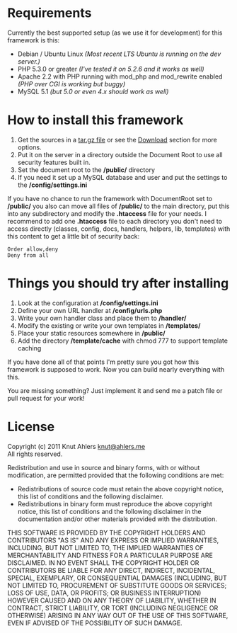 # Requirements

Currently the best supported setup (as we use it for development) for this framework is this:

- Debian / Ubuntu Linux *(Most recent LTS Ubuntu is running on the dev server.)*
- PHP 5.3.0 or greater *(I've tested it on 5.2.6 and it works as well)*
- Apache 2.2 with PHP running with mod\_php and mod\_rewrite enabled *(PHP over CGI is working but buggy)*
- MySQL 5.1 *(but 5.0 or even 4.x should work as well)*

# How to install this framework

1. Get the sources in a [tar.gz file](https://github.com/Luzifer/PHPFramework/tarball/master) 
   or see the [Download](https://github.com/Luzifer/PHPFramework/downloads) section for more
   options.
1. Put it on the server in a directory outside the Document Root to use all security features
   built in.
1. Set the document root to the **/public/** directory
1. If you need it set up a MySQL database and user and put the settings to the **/config/settings.ini**

If you have no chance to run the framework with DocumentRoot set to **/public/** you also can move
all files of **/public/** to the main directory, put this into any subdirectory and modify the 
**.htaccess** file for your needs. I recommend to add one **.htaccess** file to each directory you
don't need to access directly (classes, config, docs, handlers, helpers, lib, templates) with this 
content to get a little bit of security back:

    Order allow,deny
    Deny from all

# Things you should try after installing

1. Look at the configuration at **/config/settings.ini**
1. Define your own URL handler at **/config/urls.php**
1. Write your own handler class and place them to **/handler/**
1. Modify the existing or write your own templates in **/templates/**
1. Place your static resources somewhere in **/public/**
1. Add the directory **/template/cache** with chmod 777 to support template caching

If you have done all of that points I'm pretty sure you got how this
framework is supposed to work. Now you can build nearly everything 
with this. 

You are missing something? Just implement it and send me
a patch file or pull request for your work!

# License

Copyright (c) 2011 Knut Ahlers <knut@ahlers.me>   
All rights reserved.

Redistribution and use in source and binary forms, with or without 
modification, are permitted provided that the following conditions are met:

- Redistributions of source code must retain the above copyright notice, this 
  list of conditions and the following disclaimer.
- Redistributions in binary form must reproduce the above copyright notice, 
  this list of conditions and the following disclaimer in the documentation 
  and/or other materials provided with the distribution.

THIS SOFTWARE IS PROVIDED BY THE COPYRIGHT HOLDERS AND CONTRIBUTORS "AS IS" 
AND ANY EXPRESS OR IMPLIED WARRANTIES, INCLUDING, BUT NOT LIMITED TO, THE 
IMPLIED WARRANTIES OF MERCHANTABILITY AND FITNESS FOR A PARTICULAR PURPOSE 
ARE DISCLAIMED. IN NO EVENT SHALL THE COPYRIGHT HOLDER OR CONTRIBUTORS BE 
LIABLE FOR ANY DIRECT, INDIRECT, INCIDENTAL, SPECIAL, EXEMPLARY, OR 
CONSEQUENTIAL DAMAGES (INCLUDING, BUT NOT LIMITED TO, PROCUREMENT OF 
SUBSTITUTE GOODS OR SERVICES; LOSS OF USE, DATA, OR PROFITS; OR BUSINESS 
INTERRUPTION) HOWEVER CAUSED AND ON ANY THEORY OF LIABILITY, WHETHER IN 
CONTRACT, STRICT LIABILITY, OR TORT (INCLUDING NEGLIGENCE OR OTHERWISE) 
ARISING IN ANY WAY OUT OF THE USE OF THIS SOFTWARE, EVEN IF ADVISED OF THE 
POSSIBILITY OF SUCH DAMAGE.
